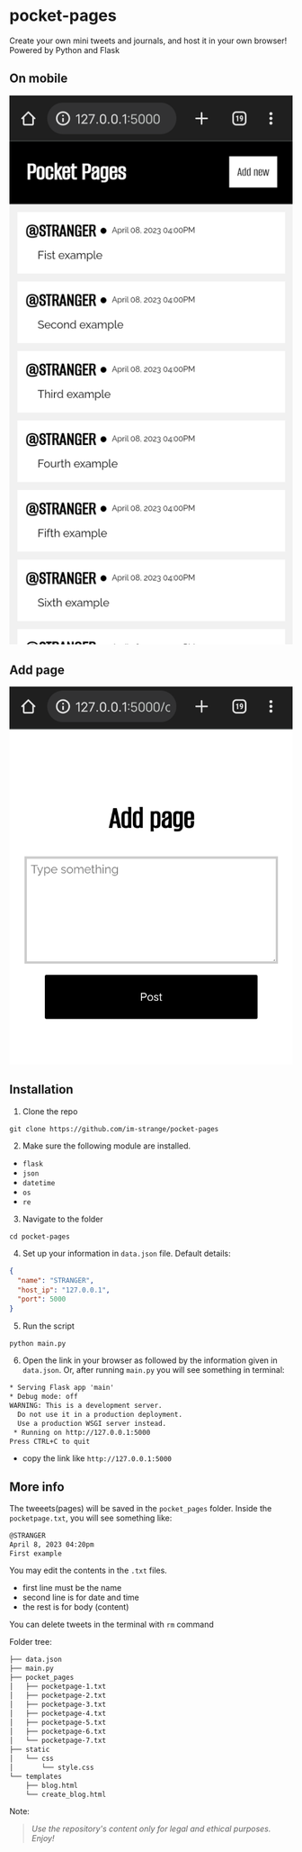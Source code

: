 # pocket-pages
Create your own mini tweets and journals, and host it in your own browser! Powered by Python and Flask

## On mobile
![](assets/Screenshot_2023_0408_162539.png)  

## Add page
![](assets/Screenshot_2023_0408_163138.png)  

## Installation
1. Clone the repo
```
git clone https://github.com/im-strange/pocket-pages
```
2. Make sure the following module are installed.
 - `flask`
 - `json`
 - `datetime`
 - `os`
 - `re`
3. Navigate to the folder
```
cd pocket-pages
```
4. Set up your information in `data.json` file. Default details:
```json
{
  "name": "STRANGER",
  "host_ip": "127.0.0.1",
  "port": 5000
}
```
5. Run the script
```
python main.py
```
6. Open the link in your browser as followed by the information given in `data.json`.
Or, after running `main.py` you will see something in terminal:
```shell
* Serving Flask app 'main'
* Debug mode: off
WARNING: This is a development server.
  Do not use it in a production deployment.
  Use a production WSGI server instead.
 * Running on http://127.0.0.1:5000
Press CTRL+C to quit
```
- copy the link like `http://127.0.0.1:5000`  

## More info
The tweeets(pages) will be
saved in the `pocket_pages` folder.
Inside the `pocketpage.txt`, you will see something like:

```
@STRANGER
April 8, 2023 04:20pm
First example
```
You may edit the contents in the `.txt` files.
- first line must be the name
- second line is for date and time
- the rest is for body (content)  

You can delete tweets in the terminal with `rm` command   

Folder tree:
```
├── data.json
├── main.py
├── pocket_pages
│   ├── pocketpage-1.txt
│   ├── pocketpage-2.txt
│   ├── pocketpage-3.txt
│   ├── pocketpage-4.txt
│   ├── pocketpage-5.txt
│   ├── pocketpage-6.txt
│   └── pocketpage-7.txt
├── static
│   └── css
│       └── style.css
└── templates
    ├── blog.html
    └── create_blog.html
```
   

Note:
> *Use the repository's content only for legal and ethical purposes. Enjoy!*
